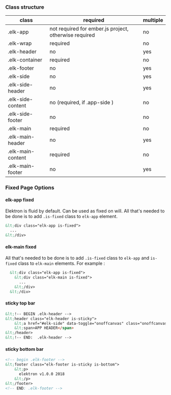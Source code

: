 ### Class structure
| class | required                                              | multiple |
|-------|-------------------------------------------------------|----------|
| .elk-app  | not required for ember.js project, otherwise required | no       |
| .elk-wrap | required                                            | no       |
| .elk-header | no                                    | yes      |
| .elk-container | required | no |
| .elk-footer | no | yes |
| .elk-side | no | yes|
| .elk-side-header | no | yes|
| .elk-side-content | no (required, if .app-side ) | no|
| .elk-side-footer | no | no |
| .elk-main | required | no |
| .elk-main-header | no | yes |
| .elk-main-content | required | no |
| .elk-main-footer | no | yes |

### Fixed Page Options

#### elk-app fixed
Elektron is fluid by default. Can be used as fixed on will. All that's needed to be done is to add `.is-fixed` class to `elk-app` element.

```html
&lt;div class="elk-app is-fixed">
  ...
&lt;/div>
```

#### elk-main fixed
All that's needed to be done is to add `.is-fixed` class to `elk-app` and `is-fixed` class to `elk-main` elements. For example :

```html
  &lt;div class="elk-app is-fixed">
    &lt;div class="elk-main is-fixed">
      ...
    &lt;/div>
  &lt;/div>
```

#### sticky top bar

```html
&lt;!-- BEGIN .elk-header -->
&lt;header class="elk-header is-sticky">
    &lt;a href="#elk-side" data-toggle="onoffcanvas" class="onoffcanvas-toggler" aria-expanded=false></a>
    &lt;span>APP HEADER</span>
&lt;/header>
&lt;!-- END:  .elk-header -->
```

#### sticky bottom bar
```html
<!-- begin .elk-footer -->
&lt;footer class="elk-footer is-sticky is-bottom">
    &lt;p>
      elektron v1.0.0 2018
    &lt;/p>
&lt;/footer>
<!-- END: .elk-footer -->
```
